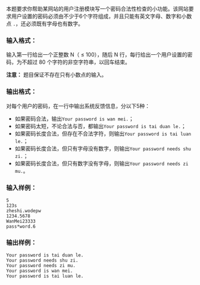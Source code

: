<!-- Title
检查密码 (15)
-->
本题要求你帮助某网站的用户注册模块写一个密码合法性检查的小功能。该网站要求用户设置的密码必须由不少于6个字符组成，并且只能有英文字母、数字和小数点
`.`，还必须既有字母也有数字。

### 输入格式：

输入第一行给出一个正整数 N（ $\le$ 100），随后 N 行，每行给出一个用户设置的密码，为不超过 80 个字符的非空字符串，以回车结束。

**注意：** 题目保证不存在只有小数点的输入。

### 输出格式：

对每个用户的密码，在一行中输出系统反馈信息，分以下5种：

  * 如果密码合法，输出`Your password is wan mei.`；
  * 如果密码太短，不论合法与否，都输出`Your password is tai duan le.`；
  * 如果密码长度合法，但存在不合法字符，则输出`Your password is tai luan le.`；
  * 如果密码长度合法，但只有字母没有数字，则输出`Your password needs shu zi.`；
  * 如果密码长度合法，但只有数字没有字母，则输出`Your password needs zi mu.`。

### 输入样例：

```
5
123s
zheshi.wodepw
1234.5678
WanMei23333
pass*word.6
```

### 输出样例：

```
Your password is tai duan le.
Your password needs shu zi.
Your password needs zi mu.
Your password is wan mei.
Your password is tai luan le.
```
